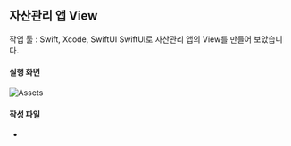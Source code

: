 ## 자산관리 앱 View
작업 툴 : Swift, Xcode, SwiftUI
SwiftUI로 자산관리 앱의 View를 만들어 보았습니다.
#### 실행 화면
![Assets](https://github.com/shimdy1013/FlowerGarden/assets/79740101/5f52c9ec-98e8-4e0b-a3a2-adcf6b4b97a4)
#### 작성 파일
* 
